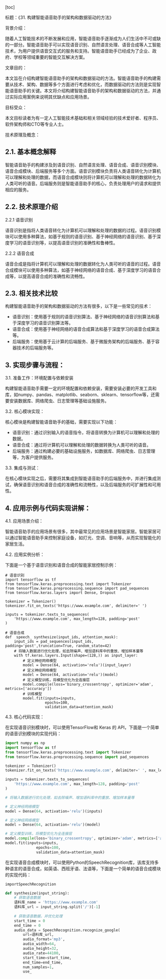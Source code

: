 
[toc]                    
                
                
标题：《31. 构建智能语音助手的架构和数据驱动的方法》

背景介绍：

随着人工智能技术的不断发展和应用，智能语音助手逐渐成为人们生活中不可或缺的一部分。智能语音助手可以实现语音识别、自然语言处理、语音合成等人工智能技术，为用户提供语音交互式的服务和支持。智能语音助手已经成为了企业、政府、学校等领域重要的智能交互解决方案。

文章目的：

本文旨在介绍构建智能语音助手的架构和数据驱动的方法。智能语音助手的构建需要从技术、架构、数据等多个方面进行考虑和优化，而数据驱动的方法则是实现智能语音助手的关键。本文将介绍构建智能语音助手的架构和数据驱动的方法，并通过实际应用案例来说明其优缺点和应用场景。

目标受众：

本文目标读者为有一定人工智能技术基础和相关领域经验的技术爱好者、程序员、软件架构师和CTO等专业人士。

技术原理及概念：

## 2.1. 基本概念解释

智能语音助手的构建涉及到语音识别、自然语言处理、语音合成、语音识别模块、语音合成模块、后端服务等多个方面。语音识别模块负责将人类语音转化为计算机可以理解和处理的数据，而语音合成模块则将计算机可以理解和处理的数据转化为人类可听的语音。后端服务则是智能语音助手的核心，负责处理用户的请求和提供相应的服务。

## 2.2. 技术原理介绍

2.2.1 语音识别

语音识别是指将人类语音转化为计算机可以理解和处理的数据的过程。语音识别模块可以使用多种算法，如基于规则的语音识别、基于神经网络的语音识别、基于深度学习的语音识别等，以提高语音识别的准确性和鲁棒性。

2.2.2 语音合成

语音合成是指将计算机可以理解和处理的数据转化为人类可听的语音的过程。语音合成模块可以使用多种算法，如基于神经网络的语音合成、基于深度学习的语音合成等，以提高语音合成的准确性和流畅性。

## 2.3. 相关技术比较

构建智能语音助手的架构和数据驱动的方法有很多，以下是一些常见的技术：

- 语音识别：使用基于规则的语音识别算法、基于神经网络的语音识别算法和基于深度学习的语音识别算法等。
- 语音合成：使用基于神经网络的语音合成算法和基于深度学习的语音合成算法等。
- 后端服务：使用基于云计算的后端服务、基于微服务架构的后端服务、基于容器技术的后端服务等。

## 3. 实现步骤与流程：

3.1. 准备工作：环境配置与依赖安装

构建智能语音助手需要一定的环境配置和依赖安装，需要安装必要的开发工具和库，如numpy、pandas、matplotlib、seaborn、sklearn、tensorflow等，还需要安装数据库、网络爬虫、日志管理等基础设施服务。

3.2. 核心模块实现：

核心模块是构建智能语音助手的基础，需要实现以下功能：

- 语音识别：通过识别输入的语音指令，将语音转换为计算机可以理解和处理的数据。
- 语音合成：通过将计算机可以理解和处理的数据转换为人类可听的语音。
- 后端服务：通过构建必要的基础设施服务，如数据库、网络爬虫、日志管理等，为客户提供服务。

3.3. 集成与测试：

在核心模块实现之后，需要将其集成到智能语音助手的后端服务中，并进行集成测试，确保语音识别和语音合成的准确性和流畅性，以及后端服务的可扩展性和可用性。

## 4. 应用示例与代码实现讲解：

4.1. 应用场景介绍：

智能语音助手的应用场景有很多，其中最常见的应用场景是智能家居。智能家居可以通过智能语音助手来控制家庭设备，如灯光、空调、音响等，从而实现智能化的家居生活。

4.2. 应用实例分析：

下面是一个基于语音识别和语音合成的智能家居控制示例：

```
# 语音识别
import tensorflow as tf
from tensorflow.keras.preprocessing.text import Tokenizer
from tensorflow.keras.preprocessing.sequence import pad_sequences
from tensorflow.keras.layers import Dense, Dropout

tokenizer = Tokenizer()
tokenizer.fit_on_texts('https://www.example.com', delimiter=' ')

inputs = tokenizer.texts_to_sequences(
    'https://www.example.com', max_length=128, padding='post'
)

# 语音合成
def  speech_ synthesize(input_ids, attention_mask):
    input_ids = pad_sequences(input_ids, padding='post',truncation=True, random_state=42)
    # 将输入数据进行优化处理，如去除噪声、增加语料库中的重放、增加样本量等
    with tf.keras.layers.Input(shape=(128,)) as input_layer:
        # 定义神经网络模型
        model = Dense(64, activation='relu')(input_layer)
        # 定义神经网络模型
        model = Dense(64, activation='relu')(model)
        # 定义模型训练，将模型优化为全连接层
        model.compile(loss='binary_crossentropy', optimizer='adam', metrics=['accuracy'])
        # 训练模型
        model.fit(inputs=inputs,
                  epochs=100,
                  validation_data=attention_mask)
```

4.3. 核心代码实现：

在实现语音识别模块时，可以使用TensorFlow和 Keras 的 API，下面是一个简单的语音识别模块的实现代码：

```python
import numpy as np
import tensorflow as tf
from tensorflow.keras.preprocessing.text import Tokenizer
from tensorflow.keras.preprocessing.sequence import pad_sequences

tokenizer = Tokenizer()
tokenizer.fit_on_texts('https://www.example.com', delimiter=' ', max_length=128)

inputs = tokenizer.texts_to_sequences(
    'https://www.example.com', max_length=128, padding='post'
)

# 将输入数据进行优化处理，如去除噪声、增加语料库中的重放、增加样本量等

# 定义神经网络模型
model = Dense(64, activation='relu')(inputs)

# 定义神经网络模型
model = Dense(64, activation='relu')(model)

# 定义模型训练，将模型优化为全连接层
model.compile(loss='binary_crossentropy', optimizer='adam', metrics=['accuracy'])
model.fit(inputs=inputs,
              epochs=100,
              validation_data=attention_mask)
```

在实现语音合成模块时，可以使用Python的SpeechRecognition库，该库支持多种语言的语音合成，如英语、西班牙语、法语等，下面是一个简单的语音合成模块的实现代码：

```python
importSpeechRecognition

def synthesize(input_string):
    # 获取语音数据
    语料库_name = 'https://www.example.com'
    语料库_url = input_string.split('/')[-1]
    
    # 获取语音数据，并优化处理
    start_time = 0
    end_time = 0
    audio_data = SpeechRecognition.recognize_google(
        url=语料库_url,
        audio_format='mp3',
        audio_width=64,
        audio_height=32,
        audio_rate=44100,
        start_time=start_time,
        end_time=end_time,
        num_samples=1,
        use_

